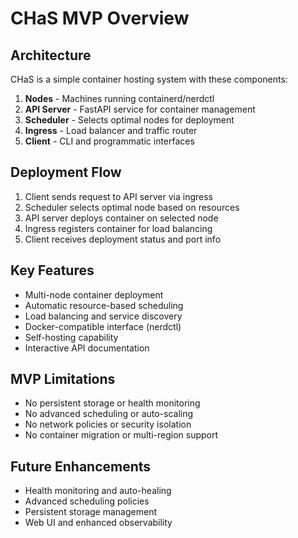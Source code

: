 # CHaS MVP Overview

## Architecture

CHaS is a simple container hosting system with these components:

1. **Nodes** - Machines running containerd/nerdctl
2. **API Server** - FastAPI service for container management
3. **Scheduler** - Selects optimal nodes for deployment
4. **Ingress** - Load balancer and traffic router
5. **Client** - CLI and programmatic interfaces

## Deployment Flow

1. Client sends request to API server via ingress
2. Scheduler selects optimal node based on resources
3. API server deploys container on selected node
4. Ingress registers container for load balancing
5. Client receives deployment status and port info

## Key Features

- Multi-node container deployment
- Automatic resource-based scheduling
- Load balancing and service discovery
- Docker-compatible interface (nerdctl)
- Self-hosting capability
- Interactive API documentation

## MVP Limitations

- No persistent storage or health monitoring
- No advanced scheduling or auto-scaling
- No network policies or security isolation
- No container migration or multi-region support

## Future Enhancements

- Health monitoring and auto-healing
- Advanced scheduling policies
- Persistent storage management
- Web UI and enhanced observability